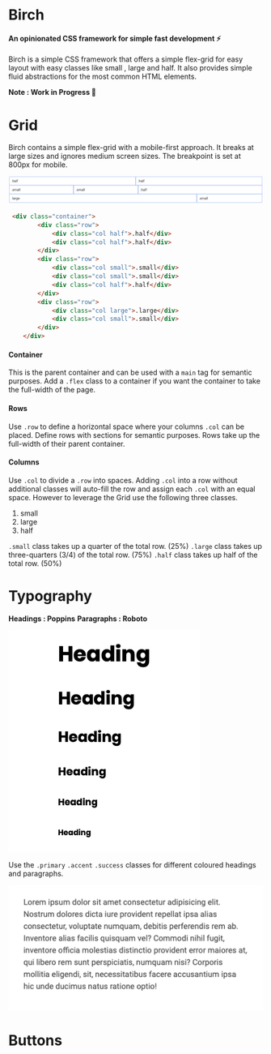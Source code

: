 # Birch

#### An opinionated CSS framework for simple fast development ⚡️

Birch is a simple CSS framework that offers a simple flex-grid for easy layout with easy classes like small , large and half. It also provides simple fluid abstractions for the most common HTML elements. 

**Note : Work in Progress 🌻**

# Grid
Birch contains a simple flex-grid with a mobile-first approach. It breaks at large sizes and ignores medium screen sizes. The breakpoint is set at 800px for mobile.

![flex-grid](./flex-grid.png)

```html
 <div class="container">
        <div class="row">
            <div class="col half">.half</div>
            <div class="col half">.half</div>
        </div>
        <div class="row">
            <div class="col small">.small</div>
            <div class="col small">.small</div>
            <div class="col half">.half</div>
        </div>
        <div class="row">
            <div class="col large">.large</div>
            <div class="col small">.small</div>
        </div>
    </div>
```
#### Container
This is the parent container and can be used with a `main` tag for semantic purposes.
Add a `.flex` class to a container if you want the container to take the full-width of the page.

#### Rows
Use `.row` to define a horizontal space where your columns `.col` can be placed. Define rows with sections for semantic purposes. Rows take up the full-width of their parent container.

#### Columns
Use `.col` to divide a `.row` into spaces. Adding `.col` into a row without additional classes will auto-fill the row and assign each `.col` with an equal space.
However to leverage the Grid use the following three classes.

1.  small
2.  large
3.  half

`.small` class takes up a quarter of the total row. (25%)
`.large` class takes up three-quarters (3/4) of the total row. (75%)
`.half` class takes up half of the total row. (50%)

# Typography
**Headings : Poppins**
**Paragraphs : Roboto**

![headings](./headings.png)

Use the `.primary` `.accent` `.success` classes for different coloured headings and paragraphs.

![paragraphs](./paragraphs.png)

# Buttons
